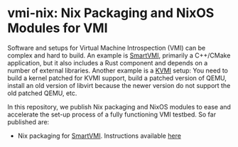 # vmi-nix: Nix Packaging and NixOS Modules for VMI

Software and setups for Virtual Machine Introspection (VMI) can be complex and hard to build.
An example is [SmartVMI](https://github.com/GDATASoftwareAG/smartvmi), primarily a C++/CMake application, but it also includes a Rust component and depends on a number of external libraries.
Another example is a [KVMI](https://github.com/KVM-VMI/kvm-vmi) setup: You need to build a kernel patched for KVMI support, build a patched version of QEMU, install an old version of libvirt because the newer version do not support the old patched QEMU, etc.

In this repository, we publish Nix packaging and NixOS modules to ease and accelerate the set-up process of a fully functioning VMI testbed.
So far published are:

- Nix packaging for [SmartVMI](https://github.com/GDATASoftwareAG/smartvmi). Instructions available [here](smartvmi/Readme.md)
